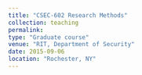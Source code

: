 ```yaml
---
title: "CSEC-602 Research Methods"
collection: teaching
permalink: 
type: "Graduate course"
venue: "RIT, Department of Security"
date: 2015-09-06
location: "Rochester, NY"
---
```


